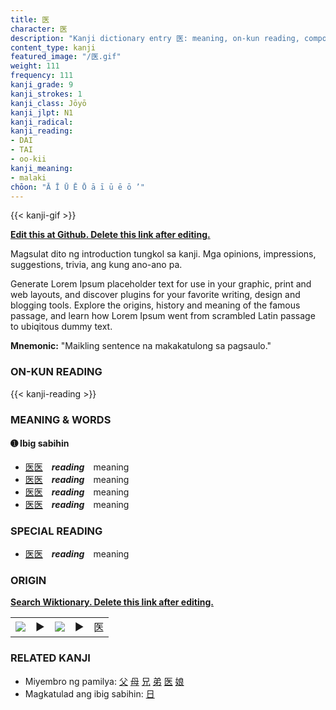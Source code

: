 ```yaml
---
title: 医
character: 医
description: "Kanji dictionary entry 医: meaning, on-kun reading, compounds, origin, related kanji"
content_type: kanji
featured_image: "/医.gif"
weight: 111
frequency: 111
kanji_grade: 9
kanji_strokes: 1
kanji_class: Jōyō
kanji_jlpt: N1
kanji_radical: 
kanji_reading: 
- DAI
- TAI
- oo-kii
kanji_meaning:
- malaki
chōon: "Ā Ī Ū Ē Ō ā ī ū ē ō ’"
---
```

[//]: # (Don't edit the line below. Kanji animated GIF code is automatically generated.)
{{< kanji-gif >}}

[//]: # (Edit below this line.)

**[Edit this at Github. Delete this link after editing.](https://github.com/tim0g/tim/tree/main/content/kanji/医/index.md)**

Magsulat dito ng introduction tungkol sa kanji. Mga opinions, impressions, suggestions, trivia, ang kung ano-ano pa.

Generate Lorem Ipsum placeholder text for use in your graphic, print and web layouts, and discover plugins for your favorite writing, design and blogging tools. Explore the origins, history and meaning of the famous passage, and learn how Lorem Ipsum went from scrambled Latin passage to ubiqitous dummy text.
 
**Mnemonic:** "Maikling sentence na makakatulong sa pagsaulo."

### ON-KUN READING

[//]: # (Don't edit the line below. ON-KUN READING code is automatically generated.)
{{< kanji-reading >}}

### MEANING & WORDS

#### ➊ **Ibig sabihin**
  - [医](../医)[医](../医)　***reading***　meaning
  - [医](../医)[医](../医)　***reading***　meaning
  - [医](../医)[医](../医)　***reading***　meaning
  - [医](../医)[医](../医)　***reading***　meaning

### SPECIAL READING
  - [医](../医)[医](../医)　***reading***　meaning

### ORIGIN

**[Search Wiktionary. Delete this link after editing.](https://wiktionary.org/wiki/医)**
<table class="kanji-table"><tr><td>
<img src="60px-医-bronze.svg.png">
</td><td>▶</td><td>
<img src="60px-医-oracle.svg.png">
</td><td>▶</td>
<td class="kanji-origin">医</td>
</tr></table>

### RELATED KANJI
- Miyembro ng pamilya: [父](../父) [母](../母) [兄](../兄) [弟](../弟) [医](../医) [娘](../娘)
- Magkatulad ang ibig sabihin: [日](../日)
